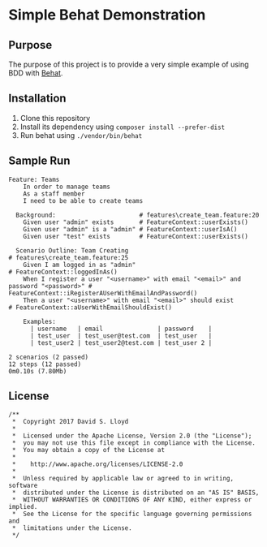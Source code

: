 # Simple Behat Demonstration

## Purpose

The purpose of this project is to provide a very simple example of using BDD
with [Behat](http://behat.org/).

## Installation

1. Clone this repository
2. Install its dependency using `composer install --prefer-dist`
3. Run behat using `./vendor/bin/behat`

## Sample Run

```
Feature: Teams
    In order to manage teams
    As a staff member
    I need to be able to create teams

  Background:                       # features\create_team.feature:20
    Given user "admin" exists       # FeatureContext::userExists()
    Given user "admin" is a "admin" # FeatureContext::userIsA()
    Given user "test" exists        # FeatureContext::userExists()

  Scenario Outline: Team Creating                                                      # features\create_team.feature:25
    Given I am logged in as "admin"                                                    # FeatureContext::loggedInAs()
    When I register a user "<username>" with email "<email>" and password "<password>" # FeatureContext::iRegisterAUserWithEmailAndPassword()
    Then a user "<username>" with email "<email>" should exist                         # FeatureContext::aUserWithEmailShouldExist()

    Examples:
      | username   | email               | password    |
      | test_user  | test_user@test.com  | test_user   |
      | test_user2 | test_user2@test.com | test_user 2 |

2 scenarios (2 passed)
12 steps (12 passed)
0m0.10s (7.80Mb)
```

## License

```
/**
 *  Copyright 2017 David S. Lloyd
 *
 *  Licensed under the Apache License, Version 2.0 (the "License");
 *  you may not use this file except in compliance with the License.
 *  You may obtain a copy of the License at
 *
 *    http://www.apache.org/licenses/LICENSE-2.0
 *
 *  Unless required by applicable law or agreed to in writing, software
 *  distributed under the License is distributed on an "AS IS" BASIS,
 *  WITHOUT WARRANTIES OR CONDITIONS OF ANY KIND, either express or implied.
 *  See the License for the specific language governing permissions and
 *  limitations under the License.
 */
 ```
